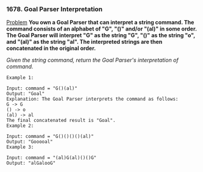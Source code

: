 ### 1678. Goal Parser Interpretation

[Problem](https://leetcode.com/problems/goal-parser-interpretation/)
**You own a Goal Parser that can interpret a string command. The command consists of an alphabet of "G", "()" and/or "(al)" in some order. The Goal Parser will interpret "G" as the string "G", "()" as the string "o", and "(al)" as the string "al". The interpreted strings are then concatenated in the original order.**

*Given the string command, return the Goal Parser's interpretation of command.*

```
Example 1:

Input: command = "G()(al)"
Output: "Goal"
Explanation: The Goal Parser interprets the command as follows:
G -> G
() -> o
(al) -> al
The final concatenated result is "Goal".
Example 2:

Input: command = "G()()()()(al)"
Output: "Gooooal"
Example 3:

Input: command = "(al)G(al)()()G"
Output: "alGalooG"
```